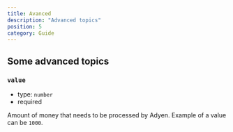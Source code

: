 ```yaml
---
title: Avanced
description: "Advanced topics"
position: 5
category: Guide
---
```


## Some advanced topics

### `value`

- type: `number`
- required

Amount of money that needs to be processed by Adyen. Example of a value can be `1000`.
